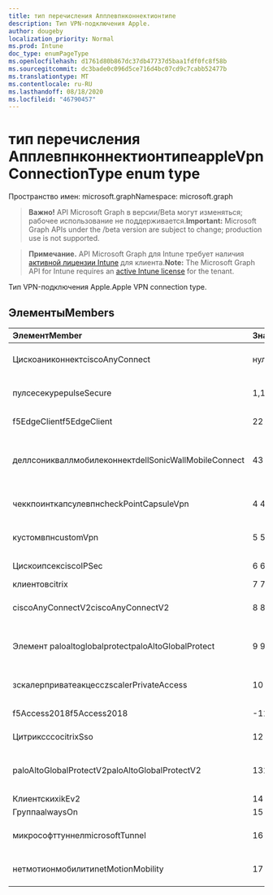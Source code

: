 ```yaml
---
title: тип перечисления Апплевпнконнектионтипе
description: Тип VPN-подключения Apple.
author: dougeby
localization_priority: Normal
ms.prod: Intune
doc_type: enumPageType
ms.openlocfilehash: d1761d80b867dc37db47737d5baa1fdf0fc8f58b
ms.sourcegitcommit: dc3bade0c096d5ce716d4bc07cd9c7cabb52477b
ms.translationtype: MT
ms.contentlocale: ru-RU
ms.lasthandoff: 08/18/2020
ms.locfileid: "46790457"
---
```

# <a name="applevpnconnectiontype-enum-type"></a><span data-ttu-id="ab300-103">тип перечисления Апплевпнконнектионтипе</span><span class="sxs-lookup"><span data-stu-id="ab300-103">appleVpnConnectionType enum type</span></span>

<span data-ttu-id="ab300-104">Пространство имен: microsoft.graph</span><span class="sxs-lookup"><span data-stu-id="ab300-104">Namespace: microsoft.graph</span></span>

> <span data-ttu-id="ab300-105">**Важно!** API Microsoft Graph в версии/Beta могут изменяться; рабочее использование не поддерживается.</span><span class="sxs-lookup"><span data-stu-id="ab300-105">**Important:** Microsoft Graph APIs under the /beta version are subject to change; production use is not supported.</span></span>

> <span data-ttu-id="ab300-106">**Примечание.** API Microsoft Graph для Intune требует наличия [активной лицензии Intune](https://go.microsoft.com/fwlink/?linkid=839381) для клиента.</span><span class="sxs-lookup"><span data-stu-id="ab300-106">**Note:** The Microsoft Graph API for Intune requires an [active Intune license](https://go.microsoft.com/fwlink/?linkid=839381) for the tenant.</span></span>

<span data-ttu-id="ab300-107">Тип VPN-подключения Apple.</span><span class="sxs-lookup"><span data-stu-id="ab300-107">Apple VPN connection type.</span></span>

## <a name="members"></a><span data-ttu-id="ab300-108">Элементы</span><span class="sxs-lookup"><span data-stu-id="ab300-108">Members</span></span>
|<span data-ttu-id="ab300-109">Элемент</span><span class="sxs-lookup"><span data-stu-id="ab300-109">Member</span></span>|<span data-ttu-id="ab300-110">Значение</span><span class="sxs-lookup"><span data-stu-id="ab300-110">Value</span></span>|<span data-ttu-id="ab300-111">Описание</span><span class="sxs-lookup"><span data-stu-id="ab300-111">Description</span></span>|
|:---|:---|:---|
|<span data-ttu-id="ab300-112">Цискоаниконнект</span><span class="sxs-lookup"><span data-stu-id="ab300-112">ciscoAnyConnect</span></span>|<span data-ttu-id="ab300-113">нуль</span><span class="sxs-lookup"><span data-stu-id="ab300-113">0</span></span>|<span data-ttu-id="ab300-114">Cisco Аниконнект.</span><span class="sxs-lookup"><span data-stu-id="ab300-114">Cisco AnyConnect.</span></span>|
|<span data-ttu-id="ab300-115">пулсесекуре</span><span class="sxs-lookup"><span data-stu-id="ab300-115">pulseSecure</span></span>|<span data-ttu-id="ab300-116">1,1</span><span class="sxs-lookup"><span data-stu-id="ab300-116">1</span></span>|<span data-ttu-id="ab300-117">Безопасный импульс.</span><span class="sxs-lookup"><span data-stu-id="ab300-117">Pulse Secure.</span></span>|
|<span data-ttu-id="ab300-118">f5EdgeClient</span><span class="sxs-lookup"><span data-stu-id="ab300-118">f5EdgeClient</span></span>|<span data-ttu-id="ab300-119">2</span><span class="sxs-lookup"><span data-stu-id="ab300-119">2</span></span>|<span data-ttu-id="ab300-120">Пограничный клиент F5.</span><span class="sxs-lookup"><span data-stu-id="ab300-120">F5 Edge Client.</span></span>|
|<span data-ttu-id="ab300-121">деллсоникваллмобилеконнект</span><span class="sxs-lookup"><span data-stu-id="ab300-121">dellSonicWallMobileConnect</span></span>|<span data-ttu-id="ab300-122">4</span><span class="sxs-lookup"><span data-stu-id="ab300-122">3</span></span>|<span data-ttu-id="ab300-123">Мобильное подключение Dell Сониквалл.</span><span class="sxs-lookup"><span data-stu-id="ab300-123">Dell SonicWALL Mobile Connection.</span></span>|
|<span data-ttu-id="ab300-124">чеккпоинткапсулевпн</span><span class="sxs-lookup"><span data-stu-id="ab300-124">checkPointCapsuleVpn</span></span>|<span data-ttu-id="ab300-125">4 </span><span class="sxs-lookup"><span data-stu-id="ab300-125">4</span></span>|<span data-ttu-id="ab300-126">Проверка покапсулы VPN.</span><span class="sxs-lookup"><span data-stu-id="ab300-126">Check Point Capsule VPN.</span></span>|
|<span data-ttu-id="ab300-127">кустомвпн</span><span class="sxs-lookup"><span data-stu-id="ab300-127">customVpn</span></span>|<span data-ttu-id="ab300-128">5 </span><span class="sxs-lookup"><span data-stu-id="ab300-128">5</span></span>|<span data-ttu-id="ab300-129">Пользовательская сеть VPN.</span><span class="sxs-lookup"><span data-stu-id="ab300-129">Custom VPN.</span></span>|
|<span data-ttu-id="ab300-130">Цискоипсек</span><span class="sxs-lookup"><span data-stu-id="ab300-130">ciscoIPSec</span></span>|<span data-ttu-id="ab300-131">6 </span><span class="sxs-lookup"><span data-stu-id="ab300-131">6</span></span>|<span data-ttu-id="ab300-132">Cisco (IPSec).</span><span class="sxs-lookup"><span data-stu-id="ab300-132">Cisco (IPSec).</span></span>|
|<span data-ttu-id="ab300-133">клиентов</span><span class="sxs-lookup"><span data-stu-id="ab300-133">citrix</span></span>|<span data-ttu-id="ab300-134">7 </span><span class="sxs-lookup"><span data-stu-id="ab300-134">7</span></span>|<span data-ttu-id="ab300-135">Клиентов.</span><span class="sxs-lookup"><span data-stu-id="ab300-135">Citrix.</span></span>|
|<span data-ttu-id="ab300-136">ciscoAnyConnectV2</span><span class="sxs-lookup"><span data-stu-id="ab300-136">ciscoAnyConnectV2</span></span>|<span data-ttu-id="ab300-137">8 </span><span class="sxs-lookup"><span data-stu-id="ab300-137">8</span></span>|<span data-ttu-id="ab300-138">Cisco Аниконнект v2.</span><span class="sxs-lookup"><span data-stu-id="ab300-138">Cisco AnyConnect V2.</span></span>|
|<span data-ttu-id="ab300-139">Элемент paloaltoglobalprotect</span><span class="sxs-lookup"><span data-stu-id="ab300-139">paloAltoGlobalProtect</span></span>|<span data-ttu-id="ab300-140">9 </span><span class="sxs-lookup"><span data-stu-id="ab300-140">9</span></span>|<span data-ttu-id="ab300-141">Palo Alto сети Глобалпротект.</span><span class="sxs-lookup"><span data-stu-id="ab300-141">Palo Alto Networks GlobalProtect.</span></span>|
|<span data-ttu-id="ab300-142">зскалерприватеакцесс</span><span class="sxs-lookup"><span data-stu-id="ab300-142">zscalerPrivateAccess</span></span>|<span data-ttu-id="ab300-143">10 </span><span class="sxs-lookup"><span data-stu-id="ab300-143">10</span></span>|<span data-ttu-id="ab300-144">Частный доступ зскалер.</span><span class="sxs-lookup"><span data-stu-id="ab300-144">Zscaler Private Access.</span></span>|
|<span data-ttu-id="ab300-145">f5Access2018</span><span class="sxs-lookup"><span data-stu-id="ab300-145">f5Access2018</span></span>|<span data-ttu-id="ab300-146">-11:00</span><span class="sxs-lookup"><span data-stu-id="ab300-146">11</span></span>|<span data-ttu-id="ab300-147">F5 доступ 2018.</span><span class="sxs-lookup"><span data-stu-id="ab300-147">F5 Access 2018.</span></span>|
|<span data-ttu-id="ab300-148">Цитриксссо</span><span class="sxs-lookup"><span data-stu-id="ab300-148">citrixSso</span></span>|<span data-ttu-id="ab300-149">12 </span><span class="sxs-lookup"><span data-stu-id="ab300-149">12</span></span>|<span data-ttu-id="ab300-150">Единый вход Citrix.</span><span class="sxs-lookup"><span data-stu-id="ab300-150">Citrix Sso.</span></span>|
|<span data-ttu-id="ab300-151">paloAltoGlobalProtectV2</span><span class="sxs-lookup"><span data-stu-id="ab300-151">paloAltoGlobalProtectV2</span></span>|<span data-ttu-id="ab300-152">13</span><span class="sxs-lookup"><span data-stu-id="ab300-152">13</span></span>|<span data-ttu-id="ab300-153">Palo Alto сети Глобалпротект v2.</span><span class="sxs-lookup"><span data-stu-id="ab300-153">Palo Alto Networks GlobalProtect V2.</span></span>|
|<span data-ttu-id="ab300-154">Клиентских</span><span class="sxs-lookup"><span data-stu-id="ab300-154">ikEv2</span></span>|<span data-ttu-id="ab300-155">14 </span><span class="sxs-lookup"><span data-stu-id="ab300-155">14</span></span>|<span data-ttu-id="ab300-156">Клиентских.</span><span class="sxs-lookup"><span data-stu-id="ab300-156">IKEv2.</span></span>|
|<span data-ttu-id="ab300-157">Группа</span><span class="sxs-lookup"><span data-stu-id="ab300-157">alwaysOn</span></span>|<span data-ttu-id="ab300-158">15 </span><span class="sxs-lookup"><span data-stu-id="ab300-158">15</span></span>|<span data-ttu-id="ab300-159">Группа.</span><span class="sxs-lookup"><span data-stu-id="ab300-159">AlwaysOn.</span></span>|
|<span data-ttu-id="ab300-160">микрософттуннел</span><span class="sxs-lookup"><span data-stu-id="ab300-160">microsoftTunnel</span></span>|<span data-ttu-id="ab300-161">16 </span><span class="sxs-lookup"><span data-stu-id="ab300-161">16</span></span>|<span data-ttu-id="ab300-162">Туннель Microsoft.</span><span class="sxs-lookup"><span data-stu-id="ab300-162">Microsoft Tunnel.</span></span>|
|<span data-ttu-id="ab300-163">нетмотионмобилити</span><span class="sxs-lookup"><span data-stu-id="ab300-163">netMotionMobility</span></span>|<span data-ttu-id="ab300-164">17 </span><span class="sxs-lookup"><span data-stu-id="ab300-164">17</span></span>|<span data-ttu-id="ab300-165">Мобильность Нетмотион.</span><span class="sxs-lookup"><span data-stu-id="ab300-165">NetMotion Mobility.</span></span>|



